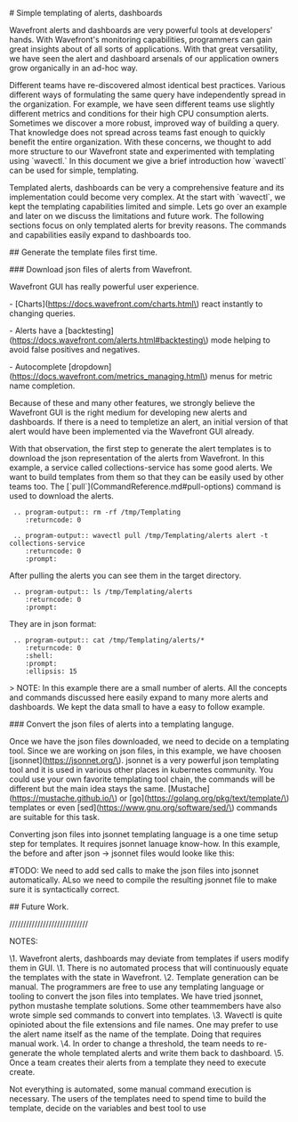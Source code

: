 
\# Simple templating of alerts, dashboards

Wavefront alerts and dashboards are very powerful tools at developers' hands.
With Wavefront's monitoring capabilities, programmers can gain great insights
about of all sorts of applications. With that great versatility, we have seen
the alert and dashboard arsenals of our application owners grow organically in
an ad-hoc way.

Different teams have re-discovered almost identical best practices. Various
different ways of formulating the same query have independently spread in
the organization. For example, we have seen different teams use slightly
different metrics and conditions for their high CPU consumption alerts.
Sometimes we discover a more robust, improved way of building a query. That
knowledge does not spread across teams fast enough to quickly benefit the
entire organization. With these concerns, we thought to add more structure to
our Wavefront state and experimented with templating using \`wavectl.\` In this
document we give a brief introduction how \`wavectl\` can be used for simple,
templating.

Templated alerts, dashboards can be very a comprehensive feature and its
implementation could become very complex. At the start with \`wavectl\`, we
kept the templating capabilities limited and simple. Lets go over an example
and later on we discuss the limitations and future work. The following sections
focus on only templated alerts for brevity reasons. The commands and capabilities
easily expand to dashboards too.

\#\# Generate the template files first time.

\#\#\# Download json files of alerts from Wavefront.

Wavefront GUI has really powerful user experience.

\- \[Charts\]\(https://docs.wavefront.com/charts.html\) react instantly to
changing queries.

\- Alerts have a
\[backtesting\]\(https://docs.wavefront.com/alerts.html#backtesting\) mode
helping to avoid false positives and negatives.

\- Autocomplete
\[dropdown\]\(https://docs.wavefront.com/metrics_managing.html\) menus for
metric name completion.

Because of these and many other features, we strongly believe the Wavefront GUI
is the right medium for developing new alerts and dashboards. If there is a
need to templetize an alert, an initial version of that alert would have been
implemented via the Wavefront GUI already.

With that observation, the first step to generate the alert templates is to
download the json representation of the alerts from Wavefront.  In this
example, a service called collections-service has some good alerts. We want to
build templates from them so that they can be easily used by other teams too.
The \[\`pull\`\]\(CommandReference.md#pull-options\) command is used to
download the alerts.


<!-- First delete the temporary directory  -->

```eval_rst
 .. program-output:: rm -rf /tmp/Templating
    :returncode: 0
```

```eval_rst
 .. program-output:: wavectl pull /tmp/Templating/alerts alert -t collections-service
    :returncode: 0
    :prompt:
```

After pulling the alerts you can see them in the target directory.

```eval_rst
 .. program-output:: ls /tmp/Templating/alerts
    :returncode: 0
    :prompt:
```

They are in json format:

```eval_rst
 .. program-output:: cat /tmp/Templating/alerts/*
    :returncode: 0
    :shell:
    :prompt:
    :ellipsis: 15
```

\> NOTE: In this example there are a small number of alerts. All the concepts
and commands discussed here easily expand to many more alerts and dashboards.
We kept the data small to have a easy to follow example.

\#\#\# Convert the json files of alerts into a templating languge.

Once we have the json files downloaded, we need to decide on a templating tool.
Since we are working on json files, in this example, we have choosen
\[jsonnet\]\(https://jsonnet.org/\). jsonnet is a very powerful json templating
tool and it is used in various other places in kubernetes community. You could
use your own favorite templating tool chain, the commands will be different but
the main idea stays the same. \[Mustache\]\(https://mustache.github.io/\) or
\[go\]\(https://golang.org/pkg/text/template/\) templates or even
\[sed\]\(https://www.gnu.org/software/sed/\) commands are suitable for this
task.

Converting json files into jsonnet templating language is a one time setup step
for templates. It requires jsonnet lanuage know-how. In this example, the
before and after json -> jsonnet files would looke like this:


#TODO: We need to add sed calls to make the json files into jsonnet
automatically. ALso we need to compile the resulting jsonnet file to make
sure it is syntactically correct.



\#\# Future Work.


////////////////////////////

NOTES:

\1. Wavefront alerts, dashboards may deviate from templates if users modify them in GUI.
   \1. There is no automated process that will continuously equate the templates
   with the state in Wavefront.
\2. Template generation can be manual. The programmers are free to use any templating
language or tooling to convert the json files into templates. We have tried jsonnet,
python mustashe template solutions. Some other teammembers have also wrote simple
sed commands to convert into templates.
\3. Wavectl is quite opinioted about the file extensions and file names. One may
prefer to use the alert name itself as the name of the template. Doing that
requires manual work.
\4. In order to change a threshold, the team needs to re-generate the whole
templated alerts and write them back to dashboard.
\5. Once a team creates their alerts from a template they need to execute create.




Not everything is automated, some manual command execution is necessary. The users
of the templates need to spend time to build the template, decide on the variables
and best tool to use






